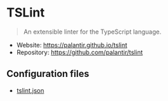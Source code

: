 # TSLint

> An extensible linter for the TypeScript language.

- Website: https://palantir.github.io/tslint
- Repository: https://github.com/palantir/tslint

## Configuration files

- [tslint.json](../../../tslint.json)
